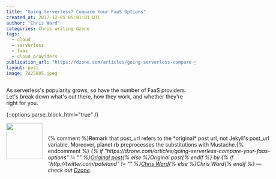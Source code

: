 ```yaml
---
title: "Going Serverless? Compare Your FaaS Options"
created_at: 2017-12-05 05:01:01 UTC
author: "Chris Ward"
categories: Chris writing dzone
tags: 
  - cloud
  - serverless
  - faas
  - cloud providers
publication_url: "https://dzone.com/articles/going-serverless-compare-your-faas-options"
layout: post
image: 7425805.jpeg
---
```

As serverless's popularity grows, so have the number of FaaS providers. Let's break down what's out there, how they work, and whether they're right for you.


{::options parse_block_html="true" /}
<div class="author">
   <img src="http://www.rss-specifications.com/rss-spec-rss.gif" style="width: 96px; height: 96;">
   <span style="position: absolute; padding: 32px 15px;">{% comment %}Remark that post_url refers to the *original* post url, not Jekyll's post_url variable. Moreover, planet.rb preprocesses the substitutions with Mustache.{% endcomment %}
      <i>{% if "https://dzone.com/articles/going-serverless-compare-your-faas-options" != "" %}<a href="https://dzone.com/articles/going-serverless-compare-your-faas-options">Original post</a>{% else %}Original post{% endif %} by {% if "http://twitter.com/poteland" != "" %}<a href="http://twitter.com/poteland">Chris Ward</a>{% else %}Chris Ward{% endif %} &mdash; check out <a href="https://dzone.com">Dzone</a>.</i>
  </span>
</div>
